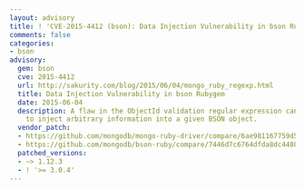 ```yaml
---
layout: advisory
title: ! 'CVE-2015-4412 (bson): Data Injection Vulnerability in bson Rubygem'
comments: false
categories:
- bson
advisory:
  gem: bson
  cve: 2015-4412
  url: http://sakurity.com/blog/2015/06/04/mongo_ruby_regexp.html
  title: Data Injection Vulnerability in bson Rubygem
  date: 2015-06-04
  description: A flaw in the ObjectId validation regular expression can enable attackers
    to inject arbitrary information into a given BSON object.
  vendor_patch:
  - https://github.com/mongodb/mongo-ruby-driver/compare/6ae981167759d5819ba3d41e374e5b2af5b79077~1...9859a3ab9773a8a883eb8438b665a921cc991c71
  - https://github.com/mongodb/bson-ruby/compare/7446d7c6764dfda8dc4480ce16d5c023e74be5ca...28f34978a85b689a4480b4d343389bf4886522e7
  patched_versions:
  - ~> 1.12.3
  - ! '>= 3.0.4'
---
```

